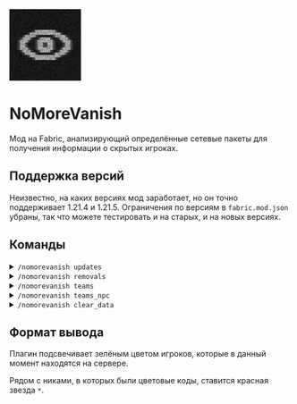 <img src="/src/main/resources/assets/nomorevanish/icon.png" width="128" height="128" />

<h1>NoMoreVanish</h1>

Мод на Fabric, анализирующий определённые сетевые пакеты для получения
информации о скрытых игроках.

## Поддержка версий 

Неизвестно, на каких версиях мод заработает, но он точно поддерживает 
1.21.4 и 1.21.5. Ограничения по версиям в `fabric.mod.json` убраны, 
так что можете тестировать и на старых, и на новых версиях.

## Команды

<details>
<summary><code>/nomorevanish updates</code></summary>

Позволяет получить ники игроков, информацию о которых посылал сервер
в PlayerInfoUpdate пакетах. Некоторые плагины на ваниш не убирают
эти пакеты, что иногда позволяет вычислить игроков в ванише.

Прокси сервер тоже может посылать PlayerInfoUpdate пакеты, несмотря на 
использование более продвинутых плагинов на ваниш.

Плагины, с которыми это работает: SuperVanish, SayanVanish, Essentials.
</details>

<details>
<summary><code>/nomorevanish removals</code></summary>

Позволяет получить ники игроков, информацию о которых посылал сервер
в PlayerInfoRemove пакетах. К сожалению, в этих пакетах есть только
UUID, и нет никакой информации о нике игрока. В случае с пиратскими
аккаунтами UUID нельзя превратить в ник, так как он создаётся с
применением хеширующих алгоритмов.

Плагины, с которыми это работает: CMI, PremiumVanish.
</details>

<details>
<summary><code>/nomorevanish teams</code></summary>

Позволяет получить ники игроков, информацию о которых посылал сервер
в Team пакетах. Полезными могут быть не только ники игроков, но и
названия команд. Дело в том, что плагин TAB запихивает ники игроков
в названия команд, что может помочь в обнаружении скрытых игроков.
</details>

<details>
<summary><code>/nomorevanish teams_npc</code></summary>

То же самое, что `/nomorevanish teams`, но показывает только
команды, начинающиеся с `CIT-`. В этих командах находятся только
ники NPC. Работает с Citizens.
</details>

<details>
<summary><code>/nomorevanish clear_data</code></summary>

Сбросить информацию, которую мод успел собрать.
</details>

## Формат вывода

Плагин подсвечивает зелёным цветом игроков, которые в данный
момент находятся на сервере.

Рядом с никами, в которых были цветовые коды, ставится красная
звезда `*`.